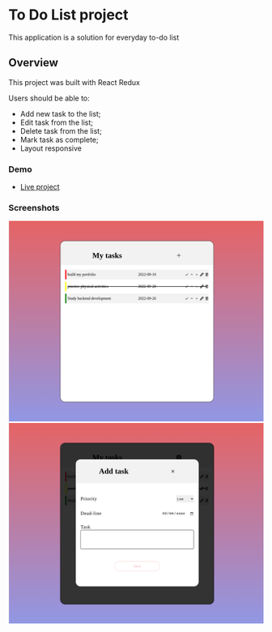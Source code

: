 # To Do List project

This application is a solution for everyday to-do list

## Overview

This project was built with React Redux

Users should be able to:

- Add new task to the list;
- Edit task from the list;
- Delete task from the list;
- Mark task as complete;
- Layout responsive

### Demo
- [Live project](https://viniciuslacerda-todo-list.vercel.app/)

### Screenshots
<img src="rdm1.png" alt="login" width="600"/>
<img src="rdm2.png" alt="wallet" width="600"/>
